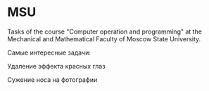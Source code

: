 # MSU
Tasks of the course "Computer operation and programming" at the Mechanical and Mathematical Faculty of Moscow State University.

Самые интересные задачи:

Удаление эффекта красных глаз

Сужение носа на фотографии
